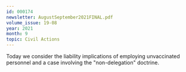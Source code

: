 ```yaml
---
id: 000174
newsletter: AugustSeptember2021FINAL.pdf
volume_issue: 19-08
year: 2021
month: 9
topic: Civil Actions
---
```


Today we consider the liability implications of employing unvaccinated personnel and a case involving the "non-delegation" doctrine.